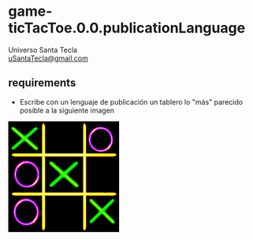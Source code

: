 # game-ticTacToe.0.0.publicationLanguage
Universo Santa Tecla  
[uSantaTecla@gmail.com](mailto:uSantaTecla@gmail.com)  
  
## requirements 

* Escribe con un lenguaje de publicación un tablero lo "más" parecido posible a la siguiente imagen

![Tictactoe](../docs/images/tictactoe.png) 